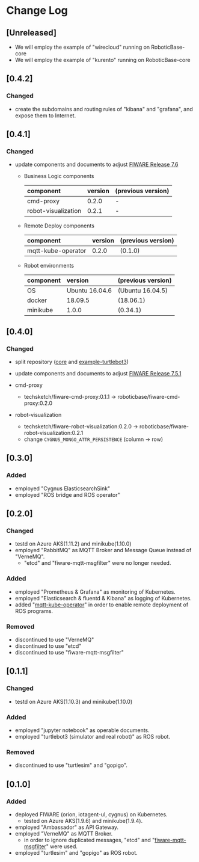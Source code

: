 # Change Log

## [Unreleased]
* We will employ the example of "wirecloud" running on RoboticBase-core
* We will employ the example of "kurento" running on RoboticBase-core

## [0.4.2]
### Changed
* create the subdomains and routing rules of "kibana" and "grafana", and expose them to Internet.

## [0.4.1]
### Changed
* update components and documents to adjust [FIWARE Release 7.6](https://github.com/FIWARE/catalogue/releases/tag/FIWARE_7.6)
    * Business Logic components

        |component|version|(previous version)|
        |:--|:--|:--|
        |cmd-proxy|0.2.0|-|
        |robot-visualization|0.2.1|-|
    * Remote Deploy components

        |component|version|(previous version)|
        |:--|:--|:--|
        |mqtt-kube-operator|0.2.0|(0.1.0)|
    * Robot environments

        |component|version|(previous version)|
        |:--|:--|:--|
        |OS|Ubuntu 16.04.6|(Ubuntu 16.04.5)|
        |docker|18.09.5|(18.06.1)|
        |minikube|1.0.0|(0.34.1)|

## [0.4.0]
### Changed
* split repository ([core](https://github.com/RoboticBase/core) and [example-turtlebot3](https://github.com/RoboticBase/example-turtlebot3))
* update components and documents to adjust [FIWARE Release 7.5.1](https://github.com/Fiware/catalogue/releases)

* cmd-proxy
    * techsketch/fiware-cmd-proxy:0.1.1 -> roboticbase/fiware-cmd-proxy:0.2.0
* robot-visualization
    * techsketch/fiware-robot-visualization:0.2.0 -> roboticbase/fiware-robot-visualization:0.2.1
    * change `CYGNUS_MONGO_ATTR_PERSISTENCE` (column -> row)

## [0.3.0]
### Added
* employed "Cygnus ElasticsearchSink"
* employed "ROS bridge and ROS operator"

## [0.2.0]
### Changed
* testd on Azure AKS(1.11.2) and minikube(1.10.0)
* employed "RabbitMQ" as MQTT Broker and Message Queue instead of "VerneMQ".
    * "etcd" and "fiware-mqtt-msgfilter" were no longer needed.

### Added
* employed "Prometheus & Grafana" as monitoring of Kubernetes.
* employed "Elasticsearch & fluentd & Kibana" as logging of Kubernetes.
* added "[mqtt-kube-operator](https://github.com/tech-sketch/mqtt-kube-operator)" in order to enable remote deployment of ROS programs.

### Removed
* discontinued to use "VerneMQ"
* discontinued to use "etcd"
* discontinued to use "fiware-mqtt-msgfilter"

## [0.1.1]
### Changed
* testd on Azure AKS(1.10.3) and minikube(1.10.0)

### Added
* employed "jupyter notebook" as operable documents.
* employed "turtlebot3 (simulator and real robot)" as ROS robot.

### Removed
* discontinued to use "turtlesim" and "gopigo".

## [0.1.0]
### Added
* deployed FIWARE (orion, iotagent-ul, cygnus) on Kubernetes.
    * tested on Azure AKS(1.9.6) and minikube(1.9.4).
* employed "Ambassador" as API Gateway.
* employed "VerneMQ" as MQTT Broker.
    * in order to ignore duplicated messages, "etcd" and "[fiware-mqtt-msgfilter](https://github.com/tech-sketch/fiware-mqtt-msgfilter)" were used.
* employed "turtlesim" and "gopigo" as ROS robot.
